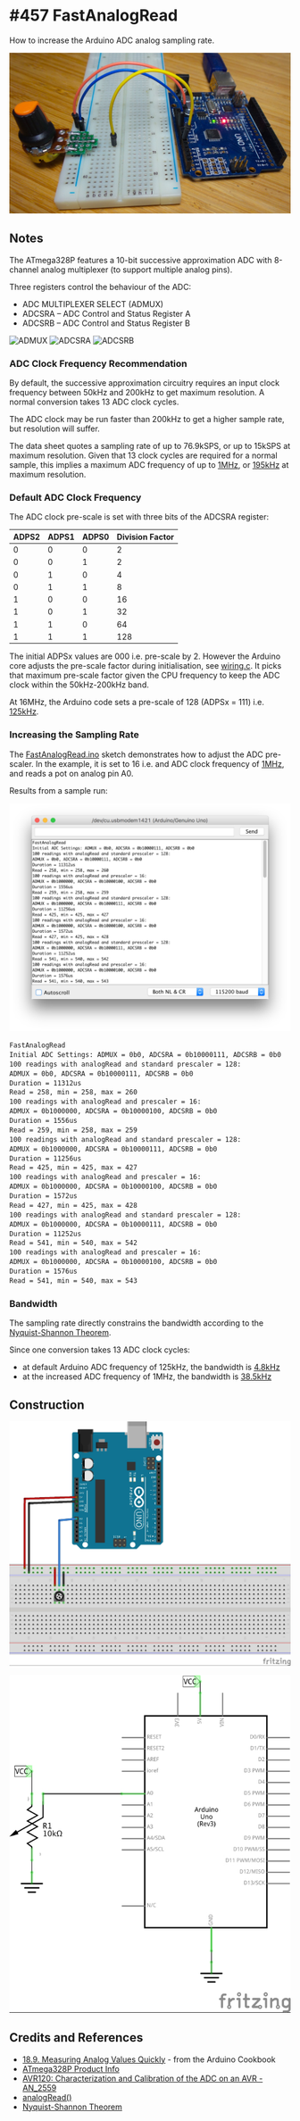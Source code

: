 # #457 FastAnalogRead

How to increase the Arduino ADC analog sampling rate.

![Build](./assets/FastAnalogRead_build.jpg?raw=true)

## Notes

The ATmega328P features a 10-bit successive approximation ADC with 8-channel analog multiplexer (to support multiple analog pins).

Three registers control the behaviour of the ADC:

* ADC MULTIPLEXER SELECT (ADMUX)
* ADCSRA – ADC Control and Status Register A
* ADCSRB – ADC Control and Status Register B

![ADMUX](./assets/ADMUX.jpg?raw=true)
![ADCSRA](./assets/ADCSRA.jpg?raw=true)
![ADCSRB](./assets/ADCSRB.jpg?raw=true)

### ADC Clock Frequency Recommendation

By default, the successive approximation circuitry requires an input clock frequency between 50kHz and 200kHz to get maximum resolution.
A normal conversion takes 13 ADC clock cycles.

The ADC clock may be run faster than 200kHz to get a higher sample rate, but resolution will suffer.

The data sheet quotes a sampling rate of up to 76.9kSPS, or up to 15kSPS at maximum resolution.
Given that 13 clock cycles are required for a normal sample,
this implies a maximum ADC frequency of up to [1MHz](https://www.wolframalpha.com/input/?i=76.9kHz*13),
or [195kHz](https://www.wolframalpha.com/input/?i=15kHz*13) at maximum resolution.

### Default ADC Clock Frequency

The ADC clock pre-scale is set with three bits of the ADCSRA register:

| ADPS2 | ADPS1 | ADPS0 | Division Factor |
|-------|-------|-------|-----------------|
|     0 |     0 |     0 | 2               |
|     0 |     0 |     1 | 2               |
|     0 |     1 |     0 | 4               |
|     0 |     1 |     1 | 8               |
|     1 |     0 |     0 | 16              |
|     1 |     0 |     1 | 32              |
|     1 |     1 |     0 | 64              |
|     1 |     1 |     1 | 128             |

The initial ADPSx values are 000 i.e. pre-scale by 2.
However the Arduino core adjusts the pre-scale factor during initialisation, see
[wiring.c](https://github.com/arduino/ArduinoCore-avr/blob/master/cores/arduino/wiring.c#L353).
It picks that maximum pre-scale factor given the CPU frequency to keep the ADC clock within the 50kHz-200kHz band.

At 16MHz, the Arduino code sets a pre-scale of 128 (ADPSx = 111) i.e. [125kHz](https://www.wolframalpha.com/input/?i=16MHz%2F128).

### Increasing the Sampling Rate

The [FastAnalogRead.ino](./FastAnalogRead.ino) sketch demonstrates how to adjust the ADC pre-scaler.
In the example, it is set to 16 i.e. and ADC clock frequency of [1MHz](https://www.wolframalpha.com/input/?i=16MHz%2F16),
and reads a pot on analog pin A0.

Results from a sample run:

![console](./assets/console.png?raw=true)

```bash
FastAnalogRead
Initial ADC Settings: ADMUX = 0b0, ADCSRA = 0b10000111, ADCSRB = 0b0
100 readings with analogRead and standard prescaler = 128:
ADMUX = 0b0, ADCSRA = 0b10000111, ADCSRB = 0b0
Duration = 11312us
Read = 258, min = 258, max = 260
100 readings with analogRead and prescaler = 16:
ADMUX = 0b1000000, ADCSRA = 0b10000100, ADCSRB = 0b0
Duration = 1556us
Read = 259, min = 258, max = 259
100 readings with analogRead and standard prescaler = 128:
ADMUX = 0b1000000, ADCSRA = 0b10000111, ADCSRB = 0b0
Duration = 11256us
Read = 425, min = 425, max = 427
100 readings with analogRead and prescaler = 16:
ADMUX = 0b1000000, ADCSRA = 0b10000100, ADCSRB = 0b0
Duration = 1572us
Read = 427, min = 425, max = 428
100 readings with analogRead and standard prescaler = 128:
ADMUX = 0b1000000, ADCSRA = 0b10000111, ADCSRB = 0b0
Duration = 11252us
Read = 541, min = 540, max = 542
100 readings with analogRead and prescaler = 16:
ADMUX = 0b1000000, ADCSRA = 0b10000100, ADCSRB = 0b0
Duration = 1576us
Read = 541, min = 540, max = 543
```

### Bandwidth

The sampling rate directly constrains the bandwidth according to the [Nyquist-Shannon Theorem](https://en.wikipedia.org/wiki/Nyquist%E2%80%93Shannon_sampling_theorem).

Since one conversion takes 13 ADC clock cycles:

* at default Arduino ADC frequency of 125kHz, the bandwidth is [4.8kHz](https://www.wolframalpha.com/input/?i=125kHz%2F13%2F2)
* at the increased ADC frequency of 1MHz, the bandwidth is [38.5kHz](https://www.wolframalpha.com/input/?i=1MHz%2F13%2F2)

## Construction

![Breadboard](./assets/FastAnalogRead_bb.jpg?raw=true)

![Schematic](./assets/FastAnalogRead_schematic.jpg?raw=true)

## Credits and References

* [18.9. Measuring Analog Values Quickly](http://www.amazon.com/gp/product/1449313876/ref=as_li_tl?ie=UTF8&camp=1789&creative=390957&creativeASIN=1449313876&linkCode=as2&tag=itsaprli-20&linkId=5F6YF3D5RCEZYXUU) - from the Arduino Cookbook
* [ATmega328P Product Info](https://www.microchip.com/wwwproducts/en/ATmega328P)
* [AVR120: Characterization and Calibration of the ADC on an AVR - AN_2559](https://www.microchip.com/wwwAppNotes/AppNotes.aspx?appnote=en591791)
* [analogRead()](https://www.arduino.cc/en/Reference/AnalogRead)
* [Nyquist-Shannon Theorem](https://en.wikipedia.org/wiki/Nyquist%E2%80%93Shannon_sampling_theorem)
